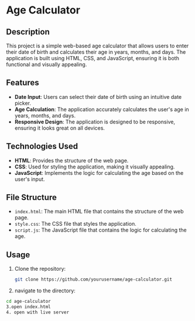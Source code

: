 # Age Calculator

## Description

This project is a simple web-based age calculator that allows users to enter their date of birth and calculates their age in years, months, and days. The application is built using HTML, CSS, and JavaScript, ensuring it is both functional and visually appealing.

## Features

- **Date Input**: Users can select their date of birth using an intuitive date picker.
- **Age Calculation**: The application accurately calculates the user's age in years, months, and days.
- **Responsive Design**: The application is designed to be responsive, ensuring it looks great on all devices.

## Technologies Used

- **HTML**: Provides the structure of the web page.
- **CSS**: Used for styling the application, making it visually appealing.
- **JavaScript**: Implements the logic for calculating the age based on the user's input.

## File Structure

- `index.html`: The main HTML file that contains the structure of the web page.
- `style.css`: The CSS file that styles the application.
- `script.js`: The JavaScript file that contains the logic for calculating the age.

## Usage

1. Clone the repository:
   ```bash
   git clone https://github.com/yourusername/age-calculator.git
2. navigate to the directory:
  ```bash
  cd age-calculator
3.open index.html
4. open with live server
